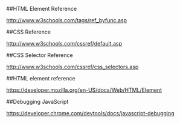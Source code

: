 ##HTML Element Reference

http://www.w3schools.com/tags/ref_byfunc.asp

##CSS Reference

http://www.w3schools.com/cssref/default.asp

##CSS Selector Reference

http://www.w3schools.com/cssref/css_selectors.asp

##HTML element reference

https://developer.mozilla.org/en-US/docs/Web/HTML/Element

##Debugging JavaScript

https://developer.chrome.com/devtools/docs/javascript-debugging
